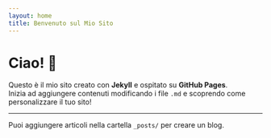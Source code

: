 ```yaml
---
layout: home
title: Benvenuto sul Mio Sito
---
```


# Ciao! 👋  

Questo è il mio sito creato con **Jekyll** e ospitato su **GitHub Pages**.  
Inizia ad aggiungere contenuti modificando i file `.md` e scoprendo come personalizzare il tuo sito!  

---

Puoi aggiungere articoli nella cartella `_posts/` per creare un blog.  
